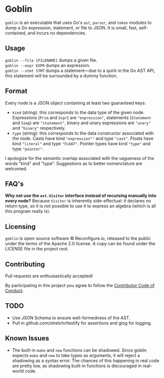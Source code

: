 Goblin
======

`goblin` is an executable that uses Go's `ast`, `parser`, and `token` modules to dump a Go expression, statement, or file to JSON. It is small, fast, self-contained, and incurs no dependencies.

## Usage

`goblin --file [FILENAME]` dumps a given file.  
`goblin --expr EXPR` dumps an expression.  
`goblin --stmt STMT` dumps a statement—due to a quirk in the Go AST API, this statement will be surrounded by a dummy function.

## Format

Every node is a JSON object containing at least two guaranteed keys:

* `kind` (string): this corresponds to the data type of the given node. Expressions (`Prim` and `Expr`) are `"expression"`, statements (`Statement` and `Simp`) are `"statement"`, binary and unary expressions are `"unary"` and `"binary"` respectively.
* `type` (string): this corresponds to the data constructor associated with the node. Casts have kind `"expression""` and type `"cast"`. Floats have kind `"literal"` and type `"FLOAT"`. Pointer types have kind `"type"` and type `"pointer"`.

I apologize for the semantic overlap associated with the vagueness of the words "kind" and "type". Suggestions as to better nomenclature are welcomed.

## FAQ's

**Why not use the `ast.Visitor` interface instead of recursing manually into every node?** Because `Visitor` is inherently side-effectual: it declares no return type, so it is not possible to use it to express an algebra (which is all this program really is).

## Licensing

`goblin` is open-source software © Reconfigure.io, released to the public under the terms of the Apache 2.0 license. A copy can be found under the LICENSE file in the project root.

## Contributing

Pull requests are enthusiastically accepted! 

By participating in this project you agree to follow the [Contributor Code of Conduct][coc].

## TODO

* Use JSON Schema to ensure well-formedness of the AST.
* Pull in github.com/stretchr/testify for assertions and glog for logging.

## Known Issues

* The built-in `make` and `new` functions can be shadowed. Since goblin expects `make` and `new` to take types as arguments, it will reject a shadowing as a syntax error. The chances of this happening in real code are pretty low, as shadowing built-in functions is discouraged in real-world code.

[coc]: http://contributor-covenant.org/version/1/4/
